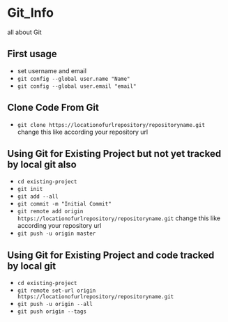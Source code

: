 # Git_Info
all about Git
## First usage
* set username and email
* ```git config --global user.name "Name"```
* ```git config --global user.email "email"```
## Clone Code From Git
* ```git clone https://locationofurlrepository/repositoryname.git``` change this like according your repository url
## Using Git for Existing Project but not yet tracked by local git also
* ```cd existing-project```
* ```git init```
* ```git add --all```
* ```git commit -m "Initial Commit"```
* ```git remote add origin https://locationofurlrepository/repositoryname.git``` change this like according your repository url
* ```git push -u origin master```
## Using Git for Existing Project and code tracked by local git
* ```cd existing-project```
* ```git remote set-url origin https://locationofurlrepository/repositoryname.git```
* ```git push -u origin --all```
* ```git push origin --tags```
